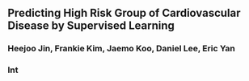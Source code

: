 ## Predicting High Risk Group of Cardiovascular Disease by Supervised Learning
### Heejoo Jin, Frankie Kim, Jaemo Koo, Daniel Lee, Eric Yan

### Int
